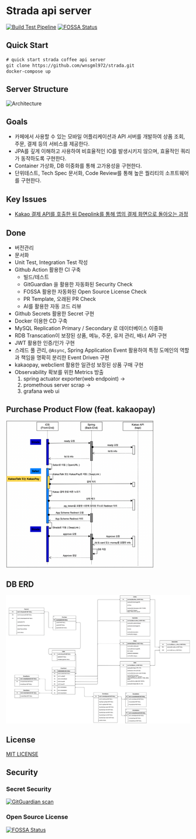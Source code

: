 # Strada api server

[![Build Test Pipeline](https://github.com/Coffee-Street/strada/workflows/build-test-pipeline/badge.svg)](https://github.com/Coffee-Street/strada/actions)
[![FOSSA Status](https://app.fossa.com/api/projects/git%2Bgithub.com%2Fwnsgml972%2Fstrada.svg?type=shield)](https://app.fossa.com/projects/git%2Bgithub.com%2Fwnsgml972%2Fstrada?ref=badge_shield)

## Quick Start

```shell script
# quick start strada coffee api server
git clone https://github.com/wnsgml972/strada.git
docker-compose up
```

## Server Structure

![Architecture](https://user-images.githubusercontent.com/34090998/173180518-cb23fa97-5e5d-42fa-9094-96970f864f11.png)

## Goals

* 카페에서 사용할 수 있는 모바일 어플리케이션과 API 서버를 개발하여 상품 조회, 주문, 결제 등의 서비스를 제공한다.
* JPA를 깊게 이해하고 사용하여 비효율적인 IO를 발생시키지 않으며, 효율적인 쿼리가 동작하도록 구현한다.
* Container 가상화, DB 이중화를 통해 고가용성을 구현한다.
* 단위테스트, Tech Spec 문서화, Code Review를 통해 높은 퀄리티의 소프트웨어를 구현한다.

## Key Issues

* [Kakao 결제 API를 호출한 뒤 Deeplink를 통해 앱의 결제 화면으로 돌아오는 과정](https://github.com/Coffee-Street/Document/blob/master/tech-spec/KakaoPaymentTechSpec.md)

## Done

- 버전관리
- 문서화
- Unit Test, Integration Test 작성
- Github Action 활용한 CI 구축
  - 빌드/테스트
  - GitGuardian 을 활용한 자동화된 Security Check
  - FOSSA 활용한 자동화된 Open Source License Check
  - PR Template, 오래된 PR Check
  - AI를 활용한 자동 코드 리뷰
- Github Secrets 활용한 Secret 구현
- Docker 이용한 CD 구축
- MySQL Replication Primary / Secondary 로 데이터베이스 이중화
- RDB Transcation이 보장된 상품, 메뉴, 주문, 유저 관리, 배너 API 구현
- JWT 활용한 인증/인가 구현
- 스레드 풀 관리, `@Async`, Spring Application Event 활용하여 특정 도메인의 역할과 책임을 명확히 분리한 Event Driven 구현
- kakaopay, webclient 활용한 일관성 보장된 상품 구매 구현
- Observability 확보를 위한 Metrics 방출
  1. spring actuator exporter(web endpoint) →
  2. promethous server scrap →
  3. grafana web ui


## Purchase Product Flow (feat. kakaopay)

<img src = "https://github.com/Coffee-Street/Document/blob/master/assets/purchase_product_flow.png" width="80%" height="80%">

## DB ERD

![ERD](https://github.com/Coffee-Street/Document/blob/master/assets/2022-0611-strada_erd.png)

## License

[MIT LICENSE](https://github.com/Coffee-Street/strada/blob/master/LICENSE)

## Security

### Secret Security

[![GitGuardian scan](https://github.com/Coffee-Street/strada/actions/workflows/gg-shield-action.yml/badge.svg)](https://github.com/Coffee-Street/strada/actions/workflows/gg-shield-action.yml)

### Open Source License

[![FOSSA Status](https://app.fossa.com/api/projects/git%2Bgithub.com%2Fwnsgml972%2Fstrada.svg?type=large)](https://app.fossa.com/projects/git%2Bgithub.com%2Fwnsgml972%2Fstrada?ref=badge_large)
